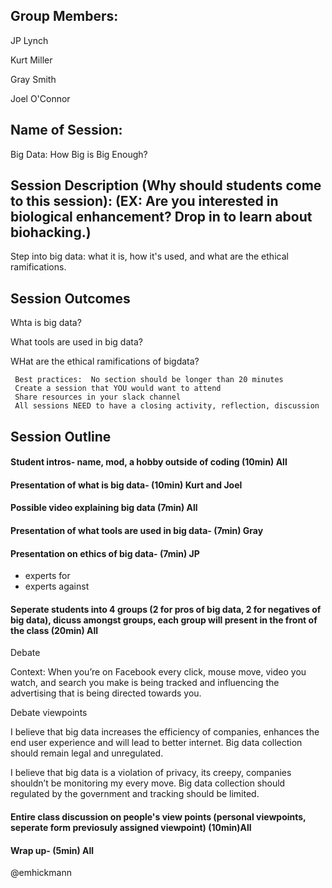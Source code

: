 ## Group Members:
JP Lynch

Kurt Miller

Gray Smith

Joel O'Connor

## Name of Session: 
Big Data: How Big is Big Enough?

## Session Description (Why should students come to this session): (EX: Are you interested in biological enhancement? Drop in to learn about biohacking.)
Step into big data: what it is, how it's used, and what are the ethical ramifications.

## Session Outcomes 
Whta is big data?

What tools are used in big data?

WHat are the ethical ramifications of bigdata?

     Best practices:  No section should be longer than 20 minutes
     Create a session that YOU would want to attend
     Share resources in your slack channel
     All sessions NEED to have a closing activity, reflection, discussion
## Session Outline 
#### Student intros- name, mod, a hobby outside of coding (10min) All  

#### Presentation of what is big data- (10min) Kurt and Joel 

#### Possible video explaining big data (7min) All

#### Presentation of what tools are used in big data- (7min) Gray

#### Presentation on ethics of big data- (7min) JP
 * experts for
 * experts against

#### Seperate students into 4 groups (2 for pros of big data, 2 for negatives of big data), dicuss amongst groups, each group will present in the front of the class (20min) All

Debate  

Context: When you’re on Facebook every click, mouse move, video you watch, and search you make is being tracked and influencing the advertising that is being directed towards you.  

Debate viewpoints  

I believe that big data increases the efficiency of companies, enhances the end user experience and will lead to better internet. Big data collection should remain legal and unregulated.  

I believe that big data is a violation of privacy, its creepy, companies shouldn’t be monitoring my every move. Big data collection should regulated by the government and tracking should be limited.

#### Entire class discussion on people's view points (personal viewpoints, seperate form previosuly assigned viewpoint) (10min)All

#### Wrap up- (5min) All

@emhickmann
